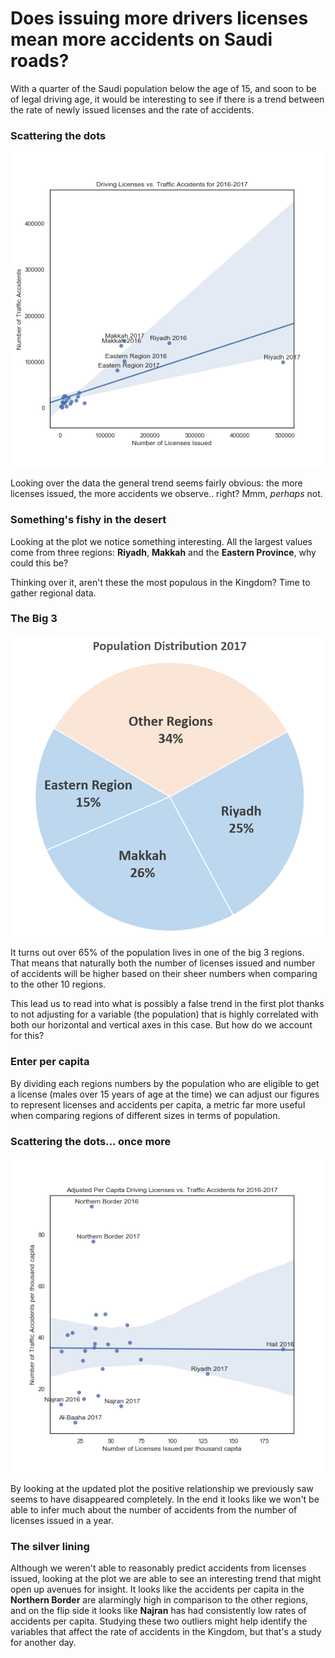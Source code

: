 # Does issuing more drivers licenses mean more accidents on Saudi roads?

With a quarter of the Saudi population below the age of 15, and soon to be of legal driving age, it would be interesting to see if there is a trend between the rate of newly issued licenses and the rate of accidents.

### Scattering the dots
![](resources/Images/scatter.png)

Looking over the data the general trend seems fairly obvious: the more licenses issued, the more accidents we observe.. right? Mmm, *perhaps* not.

### Something's fishy in the desert

Looking at the plot we notice something interesting. All the largest values come from three regions: **Riyadh**, **Makkah** and the **Eastern Province**, why could this be?

Thinking over it, aren't these the most populous in the Kingdom? Time to gather regional data.

### The Big 3
![](resources/Images/population_pie.png)

It turns out over 65% of the population lives in one of the big 3 regions. That means that naturally both the number of licenses issued and number of accidents will be higher based on their sheer numbers when comparing to the other 10 regions.

This lead us to read into what is possibly a false trend in the first plot thanks to not adjusting for a variable (the population) that is highly correlated with both our horizontal and vertical axes in this case. But how do we account for this?

### Enter per capita

By dividing each regions numbers by the population who are eligible to get a license (males over 15 years of age at the time) we can adjust our figures to represent licenses and accidents per capita, a metric far more useful when comparing regions of different sizes in terms of population.

### Scattering the dots... once more
![](resources/Images/scatter_per_cap.png)

By looking at the updated plot the positive relationship we previously saw seems to have disappeared completely. In the end it looks like we won't be able to infer much about the number of accidents from the number of licenses issued in a year.

### The silver lining
Although we weren't able to reasonably predict accidents from licenses issued, looking at the plot we are able to see an interesting trend that might open up avenues for insight. It looks like the accidents per capita in the **Northern Border** are alarmingly high in comparison to the other regions, and on the flip side it looks like **Najran** has had consistently low rates of accidents per capita. Studying these two outliers might help identify the variables that affect the rate of accidents in the Kingdom, but that's a study for another day.
